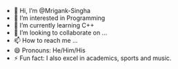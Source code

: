 - 👋 Hi, I’m @Mrigank-Singha
- 👀 I’m interested in Programming
- 🌱 I’m currently learning C++
- 💞️ I’m looking to collaborate on ...
- 📫 How to reach me ...
- 😄 Pronouns: He/Him/His
- ⚡ Fun fact: I also excel in academics, sports and music.

<!---
Mrigank-Singha/Mrigank-Singha is a ✨ special ✨ repository because its `README.md` (this file) appears on your GitHub profile.
You can click the Preview link to take a look at your changes.
--->
